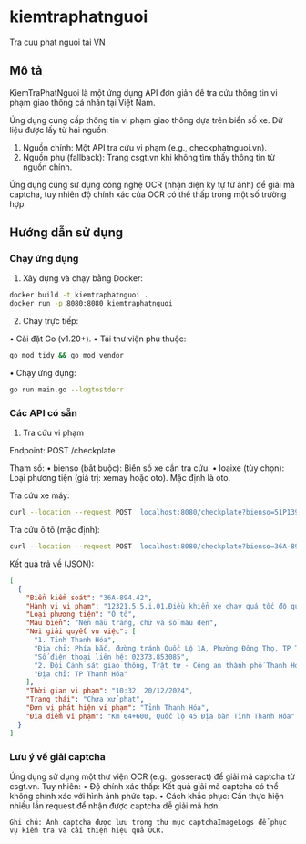 # kiemtraphatnguoi

Tra cuu phat nguoi tai VN

## Mô tả

KiemTraPhatNguoi là một ứng dụng API đơn giản để tra cứu thông tin vi phạm giao thông cá nhân tại Việt Nam.

Ứng dụng cung cấp thông tin vi phạm giao thông dựa trên biển số xe. Dữ liệu được lấy từ hai nguồn:
  1. Nguồn chính: Một API tra cứu vi phạm (e.g., checkphatnguoi.vn).
  2. Nguồn phụ (fallback): Trang csgt.vn khi không tìm thấy thông tin từ nguồn chính.

Ứng dụng cũng sử dụng công nghệ OCR (nhận diện ký tự từ ảnh) để giải mã captcha, tuy nhiên độ chính xác của OCR có thể thấp trong một số trường hợp.

## Hướng dẫn sử dụng

### Chạy ứng dụng

1. Xây dựng và chạy bằng Docker:

```bash
docker build -t kiemtraphatnguoi .
docker run -p 8080:8080 kiemtraphatnguoi
```

2. Chạy trực tiếp:
  
•	Cài đặt Go (v1.20+).
•	Tải thư viện phụ thuộc:


```bash
go mod tidy && go mod vendor
```
	
•	Chạy ứng dụng:

```bash
go run main.go --logtostderr
```

### Các API có sẵn

1. Tra cứu vi phạm

Endpoint: POST /checkplate

Tham số:
	•	bienso (bắt buộc): Biển số xe cần tra cứu.
	•	loaixe (tùy chọn): Loại phương tiện (giá trị: xemay hoặc oto). Mặc định là oto.

Tra cứu xe máy:

```bash
curl --location --request POST 'localhost:8080/checkplate?bienso=51P139039&loaixe=xemay'
```

Tra cứu ô tô (mặc định):

```bash
curl --location --request POST 'localhost:8080/checkplate?bienso=36A-894.42'
```

Kết quả trả về (JSON):

```json
[
  {
    "Biển kiểm soát": "36A-894.42",
    "Hành vi vi phạm": "12321.5.5.i.01.Điều khiển xe chạy quá tốc độ quy định từ 10 km/h đến 20 km/h",
    "Loại phương tiện": "Ô tô",
    "Màu biển": "Nền mầu trắng, chữ và số màu đen",
    "Nơi giải quyết vụ việc": [
      "1. Tỉnh Thanh Hóa",
      "Địa chỉ: Phía bắc, đường tránh Quốc Lộ 1A, Phường Đông Thọ, TP Thanh Hóa",
      "Số điện thoại liên hệ: 02373.853085",
      "2. Đội Cảnh sát giao thông, Trật tự - Công an thành phố Thanh Hóa - Tỉnh Thanh Hóa",
      "Địa chỉ: TP Thanh Hóa"
    ],
    "Thời gian vi phạm": "10:32, 20/12/2024",
    "Trạng thái": "Chưa xử phạt",
    "Đơn vị phát hiện vi phạm": "Tỉnh Thanh Hóa",
    "Địa điểm vi phạm": "Km 64+600, Quốc lộ 45 Địa bàn Tỉnh Thanh Hóa"
  }
]
```

### Lưu ý về giải captcha

Ứng dụng sử dụng một thư viện OCR (e.g., gosseract) để giải mã captcha từ csgt.vn. Tuy nhiên:
•	Độ chính xác thấp: Kết quả giải mã captcha có thể không chính xác với hình ảnh phức tạp.
•	Cách khắc phục: Cần thực hiện nhiều lần request để nhận được captcha dễ giải mã hơn.

	Ghi chú: Ảnh captcha được lưu trong thư mục captchaImageLogs để phục vụ kiểm tra và cải thiện hiệu quả OCR.


